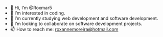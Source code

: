 - 👋 Hi, I’m @Roxmar5
- 👀 I’m interested in coding.
- 🌱 I’m currently studying web development and software development.
- 💞️ I’m looking to collaborate on software development projects.
- 📫 How to reach me: roxannemoreira@hotmail.com

<!---
Roxmar5/Roxmar5 is a ✨ special ✨ repository because its `README.md` (this file) appears on your GitHub profile.
You can click the Preview link to take a look at your changes.
--->
